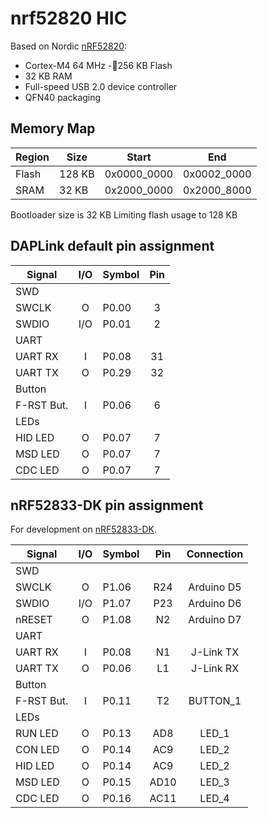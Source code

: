 # nrf52820 HIC

Based on Nordic [nRF52820](https://www.nordicsemi.com/Products/nRF52820):
- Cortex-M4 64 MHz
-256 KB Flash
- 32 KB RAM
- Full-speed USB 2.0 device controller
- QFN40 packaging

## Memory Map

| Region   |  Size  | Start       | End         |
|----------|--------|-------------|-------------|
| Flash    | 128 KB | 0x0000_0000 | 0x0002_0000 |
| SRAM     |  32 KB | 0x2000_0000 | 0x2000_8000 |

Bootloader size is 32 KB
Limiting flash usage to 128 KB


## DAPLink default pin assignment

| Signal      | I/O | Symbol  | Pin |
|-------------|:---:|---------|:---:|
| SWD         |
| SWCLK       |  O  | P0.00   |   3 |
| SWDIO       | I/O | P0.01   |   2 |
| UART        |
| UART RX     |  I  | P0.08   |  31 |
| UART TX     |  O  | P0.29   |  32 |
| Button      |
| F-RST  But. |  I  | P0.06   |   6 |
| LEDs        |
| HID LED     |  O  | P0.07   |   7 |
| MSD LED     |  O  | P0.07   |   7 |
| CDC LED     |  O  | P0.07   |   7 |

## nRF52833-DK pin assignment

For development on [nRF52833-DK](https://www.nordicsemi.com/Products/Development-hardware/nRF52833-DK).

| Signal      | I/O | Symbol  |  Pin | Connection |
|-------------|:---:|---------|:----:|:----------:|
| SWD         |
| SWCLK       |  O  |  P1.06  |  R24 | Arduino D5 |
| SWDIO       | I/O |  P1.07  |  P23 | Arduino D6 |
| nRESET      |  O  |  P1.08  |  N2  | Arduino D7 |
| UART        |
| UART RX     |  I  |  P0.08  |  N1  |  J-Link TX |
| UART TX     |  O  |  P0.06  |  L1  |  J-Link RX |
| Button      |
| F-RST  But. |  I  |  P0.11  |  T2  |  BUTTON_1  |
| LEDs        |
| RUN LED     |  O  |  P0.13  |  AD8 |   LED_1    |
| CON LED     |  O  |  P0.14  |  AC9 |   LED_2    |
| HID LED     |  O  |  P0.14  |  AC9 |   LED_2    |
| MSD LED     |  O  |  P0.15  | AD10 |   LED_3    |
| CDC LED     |  O  |  P0.16  | AC11 |   LED_4    |

